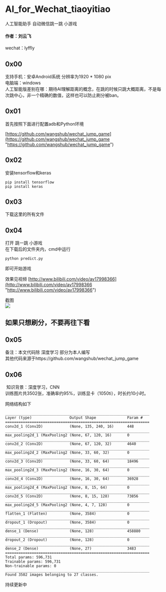 # AI_for_Wechat_tiaoyitiao
人工智能助手 自动微信跳一跳 小游戏  

#### 作者：刘云飞  
 wechat：lyffly  
## 0x00
 支持手机：安卓Android系统 分辨率为1920 * 1080 pix   
 电脑端：windows  
 人工智能版差别在哪：期待AI理解距离的概念，在跳的时候只跳大概距离，不是每次跳中心，非一个精确的数值，这样也可以防止刷分被ban。
 
## 0x01
 首先按照下面进行配置adb和Python环境  
 
[https://github.com/wangshub/wechat_jump_game](https://github.com/wangshub/wechat_jump_game "https://github.com/wangshub/wechat_jump_game")

## 0x02
 安装tensorflow和keras
```shell
pip install tensorflow
pip install keras
```
## 0x03
 下载这里的所有文件

## 0x04
 打开 跳一跳 小游戏  
 在下载后的文件夹内，cmd中运行
```shell
python predict.py
```
即可开始游戏  

效果见视频
[http://www.bilibili.com/video/av17998366](http://www.bilibili.com/video/av17998366 "http://www.bilibili.com/video/av17998366")

截图  
![](https://github.com/lyffly/AI_for_Wechat_tiaoyitiao/blob/master/imgs/demo.png)

## 如果只想刷分，不要再往下看

## 0x05
 备注：本文代码除 深度学习 部分为本人编写  
       其他代码来源于https://github.com/wangshub/wechat_jump_game  


## 0x06
  知识背景：深度学习，CNN  
  训练图片共3502张，准确率约95%，训练显卡（1050ti），时长约10小时。  

网络结构如下
```shell
_________________________________________________________________
Layer (type)                 Output Shape              Param #   
=================================================================
conv2d_1 (Conv2D)            (None, 135, 240, 16)      448       
_________________________________________________________________
max_pooling2d_1 (MaxPooling2 (None, 67, 120, 16)       0         
_________________________________________________________________
conv2d_2 (Conv2D)            (None, 67, 120, 32)       4640      
_________________________________________________________________
max_pooling2d_2 (MaxPooling2 (None, 33, 60, 32)        0         
_________________________________________________________________
conv2d_3 (Conv2D)            (None, 33, 60, 64)        18496     
_________________________________________________________________
max_pooling2d_3 (MaxPooling2 (None, 16, 30, 64)        0         
_________________________________________________________________
conv2d_4 (Conv2D)            (None, 16, 30, 64)        36928     
_________________________________________________________________
max_pooling2d_4 (MaxPooling2 (None, 8, 15, 64)         0         
_________________________________________________________________
conv2d_5 (Conv2D)            (None, 8, 15, 128)        73856     
_________________________________________________________________
max_pooling2d_5 (MaxPooling2 (None, 4, 7, 128)         0         
_________________________________________________________________
flatten_1 (Flatten)          (None, 3584)              0         
_________________________________________________________________
dropout_1 (Dropout)          (None, 3584)              0         
_________________________________________________________________
dense_1 (Dense)              (None, 128)               458880    
_________________________________________________________________
dropout_2 (Dropout)          (None, 128)               0         
_________________________________________________________________
dense_2 (Dense)              (None, 27)                3483      
=================================================================
Total params: 596,731
Trainable params: 596,731
Non-trainable params: 0
_________________________________________________________________
Found 3502 images belonging to 27 classes.
```

持续更新中

